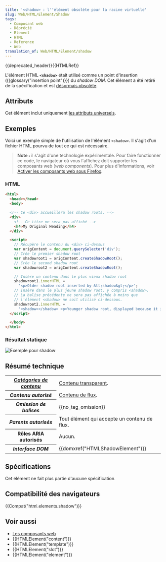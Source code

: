 ```yaml
---
title: '<shadow> : l''élément obsolète pour la racine virtuelle'
slug: Web/HTML/Element/Shadow
tags:
  - Composant web
  - Déprécié
  - Element
  - HTML
  - Reference
  - Web
translation_of: Web/HTML/Element/shadow
---
```

{{deprecated_header}}{{HTMLRef}}

L'élément HTML **`<shadow>`** était utilisé comme un point d'insertion ({{glossary("insertion point")}}) du _shadow DOM_. Cet élément a été retiré de la spécification et est [désormais obsolète](https://github.com/w3c/webcomponents/commit/041ba5518b9372768234d2766de503b98a03fa45).

## Attributs

Cet élément inclut uniquement [les attributs universels](/fr/docs/Web/HTML/Attributs_universels).

## Exemples

Voici un exemple simple de l'utilisation de l'élément `<shadow>`. Il s'agit d'un fichier HTML pourvu de tout ce qui est nécessaire.

> **Note :** il s'agit d'une technologie expérimentale. Pour faire fonctionner ce code, le navigateur où vous l'affichez doit supporter les composants web (_web components_). Pour plus d'informations, voir [Activer les composants web sous Firefox](/fr/docs/Web/Web_Components#Activer_les_Web_Components_dans_Firefox).

### HTML

```html
<html>
  <head></head>
  <body>

  <!-- Ce <div> accueillera les shadow roots. -->
  <div>
    <!-- Ce titre ne sera pas affiché -->
    <h4>My Original Heading</h4>
  </div>

  <script>
    // Récupère le contenu du <div> ci-dessus
    var origContent = document.querySelector('div');
    // Crée le premier shadow root
    var shadowroot1 = origContent.createShadowRoot();
    // Crée le second shadow root
    var shadowroot2 = origContent.createShadowRoot();

    // Insère un contenu dans le plus vieux shadow root
    shadowroot1.innerHTML =
      '<p>Older shadow root inserted by &lt;shadow&gt;</p>';
    // Insère dans le plus jeune shadow root, y compris <shadow>.
    // La balise précédente ne sera pas affichée à moins que
    // l'élément <shadow> ne soit utilisé ci-dessous.
    shadowroot2.innerHTML =
      '<shadow></shadow> <p>Younger shadow root, displayed because it is the youngest.</p>';
  </script>

  </body>
</html>
```

### Résultat statique

![Exemple pour shadow](shadow-example.png)

## Résumé technique

<table class="properties">
  <tbody>
    <tr>
      <th scope="row">
        <dfn
          ><a href="/fr/docs/Web/HTML/Cat%C3%A9gorie_de_contenu"
            >Catégories de contenu</a
          ></dfn
        >
      </th>
      <td>
        <a href="/fr/docs/Web/HTML/Content_categories#Transparent_content_model"
          >Contenu transparent</a
        >.
      </td>
    </tr>
    <tr>
      <th scope="row"><dfn>Contenu autorisé</dfn></th>
      <td>
        <a href="/fr/docs/Web/HTML/Cat%C3%A9gorie_de_contenu#Contenu_de_flux"
          >Contenu de flux</a
        >.
      </td>
    </tr>
    <tr>
      <th scope="row"><dfn>Omission de balises</dfn></th>
      <td>{{no_tag_omission}}</td>
    </tr>
    <tr>
      <th scope="row"><dfn>Parents autorisés</dfn></th>
      <td>Tout élément qui accepte un contenu de flux.</td>
    </tr>
    <tr>
      <th scope="row">Rôles ARIA autorisés</th>
      <td>Aucun.</td>
    </tr>
    <tr>
      <th scope="row"><dfn>Interface DOM</dfn></th>
      <td>{{domxref("HTMLShadowElement")}}</td>
    </tr>
  </tbody>
</table>

## Spécifications

Cet élément ne fait plus partie d'aucune spécification.

## Compatibilité des navigateurs

{{Compat("html.elements.shadow")}}

## Voir aussi

- [Les composants web](/fr/docs/Web/Web_Components)
- {{HTMLElement("content")}}
- {{HTMLElement("template")}}
- {{HTMLElement("slot")}}
- {{HTMLElement("element")}}
